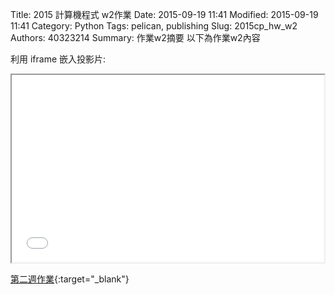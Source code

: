 Title: 2015 計算機程式 w2作業
Date: 2015-09-19 11:41
Modified: 2015-09-19 11:41
Category: Python
Tags: pelican, publishing
Slug: 2015cp_hw_w2
Authors: 40323214
Summary: 作業w2摘要
以下為作業w2內容

利用 iframe 嵌入投影片:

<iframe src="40323214_cp_w2.html" width="500" height="300"></iframe>

[第二週作業](40323214_cp_w2.html){:target="_blank"}


